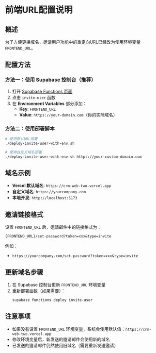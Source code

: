 # 前端URL配置说明

## 概述

为了方便更换域名，邀请用户功能中的重定向URL已经改为使用环境变量 `FRONTEND_URL`。

## 配置方法

### 方法一：使用 Supabase 控制台（推荐）

1. 打开 [Supabase Functions 页面](https://supabase.com/dashboard/project/wteqgprgiylmxzszcnws/functions)
2. 点击 `invite-user` 函数
3. 在 **Environment Variables** 部分添加：
   - **Key**: `FRONTEND_URL`
   - **Value**: `https://your-domain.com`（你的实际域名）

### 方法二：使用部署脚本

```bash
# 使用默认URL部署
./deploy-invite-user-with-env.sh

# 使用自定义域名部署
./deploy-invite-user-with-env.sh https://your-custom-domain.com
```

## 域名示例

- **Vercel 默认域名**: `https://crm-web-two.vercel.app`
- **自定义域名**: `https://yourcompany.com`
- **本地开发**: `http://localhost:5173`

## 邀请链接格式

设置 `FRONTEND_URL` 后，邀请邮件中的链接格式为：

```
{FRONTEND_URL}/set-password?token=xxx&type=invite
```

例如：
- `https://yourcompany.com/set-password?token=xxx&type=invite`

## 更新域名步骤

1. 在 Supabase 控制台更新 `FRONTEND_URL` 环境变量
2. 重新部署函数（如果需要）：
   ```bash
   supabase functions deploy invite-user
   ```

## 注意事项

- 如果没有设置 `FRONTEND_URL` 环境变量，系统会使用默认值：`https://crm-web-two.vercel.app`
- 修改环境变量后，新发送的邀请邮件会使用新的域名
- 已发送的邀请邮件仍然使用旧域名（需要重新发送邀请） 